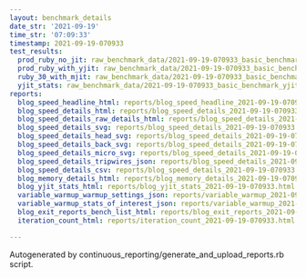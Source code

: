 ```yaml
---
layout: benchmark_details
date_str: '2021-09-19'
time_str: '07:09:33'
timestamp: 2021-09-19-070933
test_results:
  prod_ruby_no_jit: raw_benchmark_data/2021-09-19-070933_basic_benchmark_prod_ruby_no_jit.json
  prod_ruby_with_yjit: raw_benchmark_data/2021-09-19-070933_basic_benchmark_prod_ruby_with_yjit.json
  ruby_30_with_mjit: raw_benchmark_data/2021-09-19-070933_basic_benchmark_ruby_30_with_mjit.json
  yjit_stats: raw_benchmark_data/2021-09-19-070933_basic_benchmark_yjit_stats.json
reports:
  blog_speed_headline_html: reports/blog_speed_headline_2021-09-19-070933.html
  blog_speed_details_html: reports/blog_speed_details_2021-09-19-070933.html
  blog_speed_details_raw_details_html: reports/blog_speed_details_2021-09-19-070933.raw_details.html
  blog_speed_details_svg: reports/blog_speed_details_2021-09-19-070933.svg
  blog_speed_details_head_svg: reports/blog_speed_details_2021-09-19-070933.head.svg
  blog_speed_details_back_svg: reports/blog_speed_details_2021-09-19-070933.back.svg
  blog_speed_details_micro_svg: reports/blog_speed_details_2021-09-19-070933.micro.svg
  blog_speed_details_tripwires_json: reports/blog_speed_details_2021-09-19-070933.tripwires.json
  blog_speed_details_csv: reports/blog_speed_details_2021-09-19-070933.csv
  blog_memory_details_html: reports/blog_memory_details_2021-09-19-070933.html
  blog_yjit_stats_html: reports/blog_yjit_stats_2021-09-19-070933.html
  variable_warmup_warmup_settings_json: reports/variable_warmup_2021-09-19-070933.warmup_settings.json
  variable_warmup_stats_of_interest_json: reports/variable_warmup_2021-09-19-070933.stats_of_interest.json
  blog_exit_reports_bench_list_html: reports/blog_exit_reports_2021-09-19-070933.bench_list.html
  iteration_count_html: reports/iteration_count_2021-09-19-070933.html

---
```

Autogenerated by continuous_reporting/generate_and_upload_reports.rb script.
